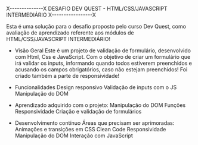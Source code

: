 X--------------X DESAFIO DEV QUEST - HTML/CSS/JAVASCRIPT INTERMEDIÁRIO X-----------------X

Esta é uma solução para o desafio proposto pelo curso Dev Quest, como avaliação de aprendizado referente aos módulos de HTML/CSS/JAVASCRIPT INTERMEDIÁRIO!

 - Visão Geral
Este é um projeto de validação de formulário, desenvolvido com Html, Css e JavaScript. Com o objetivo de criar um formulário que irá validar os inputs, informando quando todos estiverem preenchidos e acusando os campos obrigatórios, caso não estejam preenchidos! Foi criado também a parte de responsividade!

 - Funcionalidades
 Design responsivo
 Validação de inputs com o JS
 Manipulação do DOM

 - Aprendizado adquirido com o projeto:
 Manipulação do DOM
 Funções
 Responsividade
 Criação e validação de formulários
 - Desenvolvimento contínuo Áreas que precisam ser aprimoradas:
 Animações e transições em CSS
 Clean Code
 Responsividade
 Manipulação do DOM
 Interação com JavaScript
